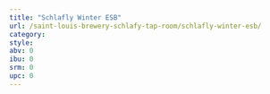 ```yaml
---
title: "Schlafly Winter ESB"
url: /saint-louis-brewery-schlafy-tap-room/schlafly-winter-esb/
category: 
style: 
abv: 0
ibu: 0
srm: 0
upc: 0
---
```


